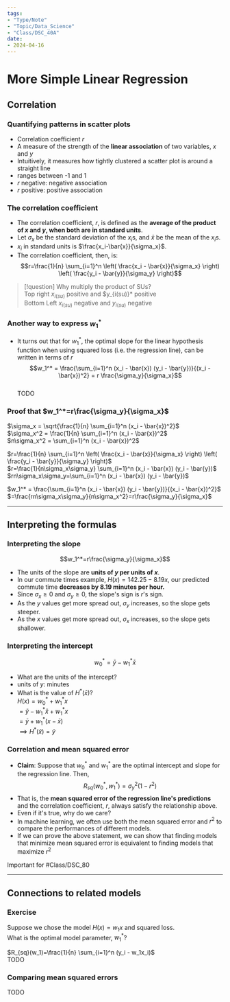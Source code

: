 ```yaml
---
tags:
- "Type/Note"
- "Topic/Data_Science"
- "Class/DSC_40A"
date:
- 2024-04-16
---
```

# More Simple Linear Regression  

## Correlation  

### Quantifying patterns in scatter plots  

- Correlation coefficient $r$  
- A measure of the strength of the **linear association** of two variables, $x$ and $y$  
- Intuitively, it measures how tightly clustered a scatter plot is around a straight line  
- ranges between -1 and 1  
- $r$ negative: negative association  
- $r$ positive: positive association  

### The correlation coefficient  

- The correlation coefficient, $r$, is defined as the **average of the product of $x$ and $y$, when both are in standard units**.  
- Let $\sigma_x$ be the standard deviation of the $x_i$s, and $\bar{x}$ be the mean of the $x_i$s.  
- $x_i$ in standard units is $\frac{x_i-\bar{x}}{\sigma_x}$.  
- The correlation coefficient, then, is:  
$$r=\frac{1}{n} \sum_{i=1}^n \left( \frac{x_i - \bar{x}}{\sigma_x} \right) \left( \frac{y_i - \bar{y}}{\sigma_y} \right)$$  

> [!question] Why multiply the product of SUs?  
> Top right $x_{i(su)}$ positive and $y_{i(su)}* positive  
> Bottom Left $x_{i(su)}$ negative and $y_{i(su)}$ negative  

### Another way to express $w_1^*$  

- It turns out that for $w_1^*$, the optimal slope for the linear hypothesis function when using squared loss (i.e. the regression line), can be written in terms of $r$  
$$w_1^* = \frac{\sum_{i=1}^n (x_i - \bar{x}) (y_i - \bar{y})}{(x_i - \bar{x})^2} = r \frac{\sigma_y}{\sigma_x}$$  
TODO  

### Proof that $w_1^*=r\frac{\sigma_y}{\sigma_x}$  

$\sigma_x = \sqrt{\frac{1}{n} \sum_{i=1}^n (x_i - \bar{x})^2}$  
$\sigma_x^2 = \frac{1}{n} \sum_{i=1}^n (x_i - \bar{x})^2$  
$n\sigma_x^2 = \sum_{i=1}^n (x_i - \bar{x})^2$  

$r=\frac{1}{n} \sum_{i=1}^n \left( \frac{x_i - \bar{x}}{\sigma_x} \right) \left( \frac{y_i - \bar{y}}{\sigma_y} \right)$  
$r=\frac{1}{n\sigma_x\sigma_y} \sum_{i=1}^n (x_i - \bar{x}) (y_i - \bar{y})$  
$rn\sigma_x\sigma_y=\sum_{i=1}^n (x_i - \bar{x}) (y_i - \bar{y})$  

$w_1^* = \frac{\sum_{i=1}^n (x_i - \bar{x}) (y_i - \bar{y})}{(x_i - \bar{x})^2}$  
$=\frac{rn\sigma_x\sigma_y}{n\sigma_x^2}=r\frac{\sigma_y}{\sigma_x}$  

---  

## Interpreting the formulas  

### Interpreting the slope  

$$w_1^*=r\frac{\sigma_y}{\sigma_x}$$  
- The units of the slope are **units of $y$ per units of $x$**.  
- In our commute times example, $H(x)=142.25 - 8.19x$, our predicted commute time **decreases by 8.19 minutes per hour.**  
- Since $\sigma_x\geq 0$ and $\sigma_y\geq 0$, the slope's sign is $r$'s sign.  
- As the $y$ values get more spread out, $\sigma_y$ increases, so the slope gets steeper.  
- As the $x$ values get more spread out, $\sigma_x$ increases, so the slope gets shallower.  

### Interpreting the intercept  

$$w_0^*=\bar{y}-w_1^*\bar{x}$$  
- What are the units of the intercept?  
- units of $y$: minutes  
- What is the value of $H^*(\bar{x})$?  
$H(x)=w_0^*+w_1^*x$  
$=\bar{y}-w_1^*\bar{x}+w_1^*x$  
$=\bar{y}+w_1^*(x-\bar{x})$  
$\implies H^*(\bar{x})=\bar{y}$  

### Correlation and mean squared error  

- **Claim**: Suppose that $w_0^*$ and $w_1^*$ are the optimal intercept and slope for the regression line. Then,  
$$R_{sq}(w_0^*,w_1^*)=\sigma_y^2(1-r^2)$$  
- That is, the **mean squared error of the regression line's predictions** and the correlation coefficient, $r$, always satisfy the relationship above.  
- Even if it's true, why do we care?  
- In machine learning, we often use both the mean squared error and $r^2$ to compare the performances of different models.  
- If we can prove the above statement, we can show that finding models that minimize mean squared error is equivalent to finding models that maximize $r^2$  

Important for #Class/DSC_80  

---  

## Connections to related models  

### Exercise  

Suppose we chose the model $H(x)=w_1x$ and squared loss.  
What is the optimal model parameter, $w_1^*$?  

$R_{sq}(w_1)=\frac{1}{n} \sum_{i=1}^n (y_i - w_1x_i)$  
TODO  

### Comparing mean squared errors  

TODO  
